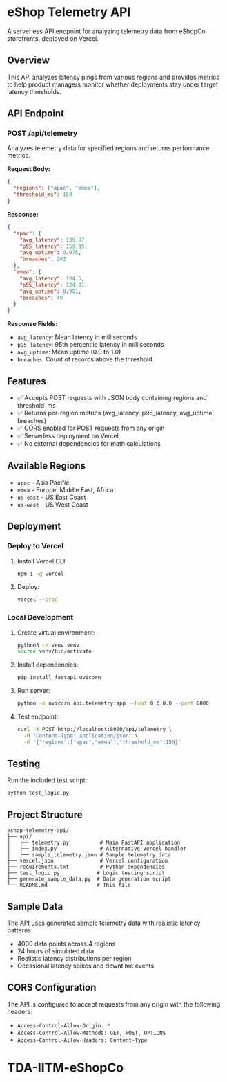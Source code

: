 # eShop Telemetry API

A serverless API endpoint for analyzing telemetry data from eShopCo storefronts, deployed on Vercel.

## Overview

This API analyzes latency pings from various regions and provides metrics to help product managers monitor whether deployments stay under target latency thresholds.

## API Endpoint

### POST /api/telemetry

Analyzes telemetry data for specified regions and returns performance metrics.

**Request Body:**
```json
{
  "regions": ["apac", "emea"],
  "threshold_ms": 150
}
```

**Response:**
```json
{
  "apac": {
    "avg_latency": 139.07,
    "p95_latency": 159.95,
    "avg_uptime": 0.975,
    "breaches": 202
  },
  "emea": {
    "avg_latency": 104.5,
    "p95_latency": 124.81,
    "avg_uptime": 0.981,
    "breaches": 49
  }
}
```

**Response Fields:**
- `avg_latency`: Mean latency in milliseconds
- `p95_latency`: 95th percentile latency in milliseconds
- `avg_uptime`: Mean uptime (0.0 to 1.0)
- `breaches`: Count of records above the threshold

## Features

- ✅ Accepts POST requests with JSON body containing regions and threshold_ms
- ✅ Returns per-region metrics (avg_latency, p95_latency, avg_uptime, breaches)
- ✅ CORS enabled for POST requests from any origin
- ✅ Serverless deployment on Vercel
- ✅ No external dependencies for math calculations

## Available Regions

- `apac` - Asia Pacific
- `emea` - Europe, Middle East, Africa
- `us-east` - US East Coast
- `us-west` - US West Coast

## Deployment

### Deploy to Vercel

1. Install Vercel CLI:
   ```bash
   npm i -g vercel
   ```

2. Deploy:
   ```bash
   vercel --prod
   ```

### Local Development

1. Create virtual environment:
   ```bash
   python3 -m venv venv
   source venv/bin/activate
   ```

2. Install dependencies:
   ```bash
   pip install fastapi uvicorn
   ```

3. Run server:
   ```bash
   python -m uvicorn api.telemetry:app --host 0.0.0.0 --port 8000
   ```

4. Test endpoint:
   ```bash
   curl -X POST http://localhost:8000/api/telemetry \
     -H "Content-Type: application/json" \
     -d '{"regions":["apac","emea"],"threshold_ms":150}'
   ```

## Testing

Run the included test script:
```bash
python test_logic.py
```

## Project Structure

```
eshop-telemetry-api/
├── api/
│   ├── telemetry.py          # Main FastAPI application
│   ├── index.py              # Alternative Vercel handler
│   └── sample_telemetry.json # Sample telemetry data
├── vercel.json               # Vercel configuration
├── requirements.txt          # Python dependencies
├── test_logic.py            # Logic testing script
├── generate_sample_data.py  # Data generation script
└── README.md                # This file
```

## Sample Data

The API uses generated sample telemetry data with realistic latency patterns:
- 4000 data points across 4 regions
- 24 hours of simulated data
- Realistic latency distributions per region
- Occasional latency spikes and downtime events

## CORS Configuration

The API is configured to accept requests from any origin with the following headers:
- `Access-Control-Allow-Origin: *`
- `Access-Control-Allow-Methods: GET, POST, OPTIONS`
- `Access-Control-Allow-Headers: Content-Type`
# TDA-IITM-eShopCo
